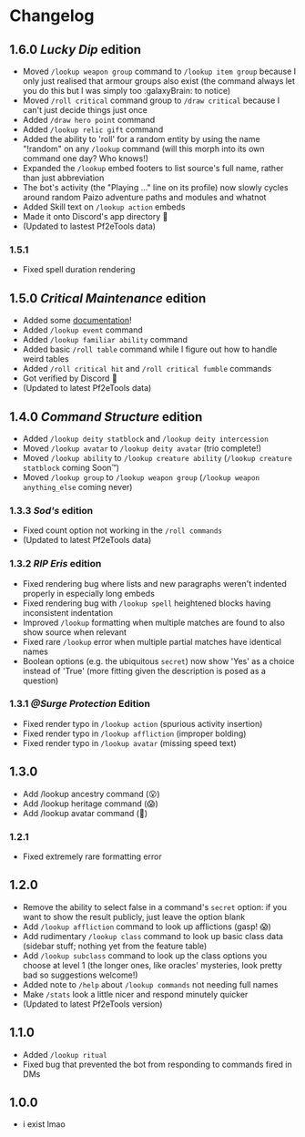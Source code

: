# Changelog

## 1.6.0 _Lucky Dip_ edition
- Moved `/lookup weapon group` command to `/lookup item group` because I only just realised that armour groups also exist (the command always let you do this but I was simply too :galaxyBrain: to notice)
- Moved `/roll critical` command group to `/draw critical` because I can't just decide things just once
- Added `/draw hero point` command
- Added `/lookup relic gift` command
- Added the ability to 'roll' for a random entity by using the name "!random" on any `/lookup` command (will this morph into its own command one day? Who knows!)
- Expanded the `/lookup` embed footers to list source's full name, rather than just abbreviation
- The bot's activity (the "Playing ..." line on its profile) now slowly cycles around random Paizo adventure paths and modules and whatnot
- Added Skill text on `/lookup action` embeds
- Made it onto Discord's app directory 🥳
- (Updated to lastest Pf2eTools data)

### 1.5.1
- Fixed spell duration rendering

## 1.5.0 _Critical Maintenance_ edition
- Added some [documentation](https://github.com/Spappz/Pf2ooler/wiki/List-of-commands)!
- Added `/lookup event` command
- Added `/lookup familiar ability` command
- Added basic `/roll table` command while I figure out how to handle weird tables
- Added `/roll critical hit` and `/roll critical fumble` commands
- Got verified by Discord 🥳
- (Updated to latest Pf2eTools data)

## 1.4.0 _Command Structure_ edition
- Added `/lookup deity statblock` and `/lookup deity intercession`
- Moved `/lookup avatar` to `/lookup deity avatar` (trio complete!)
- Moved `/lookup ability` to `/lookup creature ability` (`/lookup creature statblock` coming Soon™)
- Moved `/lookup group` to `/lookup weapon group` (`/lookup weapon anything_else` coming never)

### 1.3.3 _Sod's_ edition
- Fixed count option not working in the `/roll commands`
- (Updated to latest Pf2eTools data)

### 1.3.2 _RIP Eris_ edition
- Fixed rendering bug where lists and new paragraphs weren't indented properly in especially long embeds
- Fixed rendering bug with `/lookup spell` heightened blocks having inconsistent indentation
- Improved `/lookup` formatting when multiple matches are found to also show source when relevant
- Fixed rare `/lookup` error when multiple partial matches have identical names
- Boolean options (e.g. the ubiquitous `secret`) now show 'Yes' as a choice instead of 'True' (more fitting given the description is posed as a question)

### 1.3.1 _@​Surge Protection_ Edition
- Fixed render typo in `/lookup action` (spurious activity insertion)
- Fixed render typo in `/lookup affliction` (improper bolding)
- Fixed render typo in `/lookup avatar` (missing speed text)

## 1.3.0
- Add /lookup ancestry command (😮)
- Add /lookup heritage command (😱)
- Add /lookup avatar command (🤯)

### 1.2.1
- Fixed extremely rare formatting error

## 1.2.0
- Remove the ability to select false in a command's `secret` option: if you want to show the result publicly, just leave the option blank
- Add `/lookup affliction` command to look up afflictions (gasp! 😱)
- Add rudimentary `/lookup class` command to look up basic class data (sidebar stuff; nothing yet from the feature table)
- Add `/lookup subclass` command to look up the class options you choose at level 1 (the longer ones, like oracles' mysteries, look pretty bad so suggestions welcome!)
- Added note to `/help` about `/lookup commands` not needing full names
- Make `/stats` look a little nicer and respond minutely quicker
- (Updated to latest Pf2eTools version)

## 1.1.0
- Added `/lookup ritual`
- Fixed bug that prevented the bot from responding to commands fired in DMs

## 1.0.0
- i exist lmao